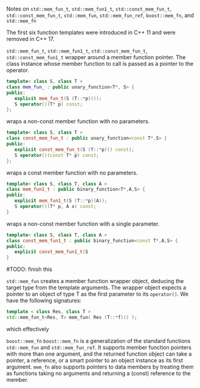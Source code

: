 Notes on ```std::mem_fun_t```, ```std::mem_fun1_t```, ```std::const_mem_fun_t```, 
```std::const_mem_fun_t```, ```std::mem_fun```, ```std::mem_fun_ref```, 
```boost::mem_fn```, and ```std::mem_fn```

The first six function templates were introduced in C++ 11 and were removed in C++ 17.

```std::mem_fun_t```, ```std::mem_fun1_t```, ```std::const_mem_fun_t```, ```std::const_mem_fun1_t```
wrapper around a member function pointer. The class instance whose member function to
call is passed as a pointer to the operator. 
```cpp
template< class S, class T > 
class mem_fun_ : public unary_function<T*, S> {
public:
   explicit mem_fun_t(S (T::*p)());
   S operator()(T* p) const;
};
```
wraps a non-const member function with no parameters.

```cpp
template< class S, class T >
class const_mem_fun_t : public unary_function<const T*,S> {
public:
   explicit const_mem_fun_t(S (T::*p)() const);
   S operator()(const T* p) const;
};
```
wraps a const member function with no parameters.

```cpp
template< class S, class T, class A >
class mem_fun1_t : public binary_function<T*,A,S> {
public:
   explicit mem_fun1_t(S (T::*p)(A));
   S operator()(T* p, A x) const;
}
```
wraps a non-const member function with a single parameter.

```cpp
template< class S, class T, class A >
class const_mem_fun1_t : public binary_function<const T*,A,S> {
public:
   explicit const_mem_fun1_t(S 
}
```
#TODO: finish this


```std::mem_fun```
creates a member function wrapper object, deducing the target type from the template
arguments. The wrapper object expects a pointer to an object of type T as the first
parameter to its ```operator()```.
We have the following signatures:
```cpp
template < class Res, class T >
std::mem_fun_t<Res, T> mem_fun( Res (T::*f)() );
``` 
which effectively 


```boost::mem_fn``` 
```boost::mem_fn``` is a generalization of the standard functions ```std::mem_fun``` and 
```std::mem_fun_ref```. It supports member function pointers with more than one argument, and
the returned function object can take a pointer, a reference, or a smart pointer to an object
instance as its first argument. ```mem_fn``` also supports pointers to data members by treating
them as functions taking no arguments and returning a (const) reference to the member.


